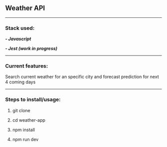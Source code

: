 
## Weather API
***
### Stack used:

***- Javascript***

***- Jest (work in progress)***

***

### Current features:
Search current weather for an specific city and forecast prediction for next 4 coming days

***

### Steps to install/usage:

1)  git clone

2)  cd weather-app

3) npm install

4) npm run dev 